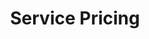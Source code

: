 ---
title: "Service Pricing"
subtitle: ""
description: "HongSheng Tech Service Pricing"
draft: false

basic:
  name : "Basic"
  price: "¥999"
  price_per : "Starting from"
  info : "Suitable for small businesses"
  services:
  - "Graphic Design Service"
  - "Brand Design Service"
  - "Advertising Production Service"
  button:
    enable : true
    label : "Contact Now"
    link : "contact/"

professional:
  name : "Professional"
  price: "¥2999"
  price_per : "Starting from"
  info : "Suitable for medium-sized enterprises"
  services:
  - "Graphic Design Service"
  - "Brand Design Service"
  - "Advertising Production Service"
  - "Website Construction Service"
  - "Technical Development Service"
  button:
    enable : true
    label : "Contact Now"
    link : "contact/"

business:
  name : "Enterprise"
  price: "¥4999"
  price_per : "Starting from"
  info : "Suitable for large enterprises"
  services:
  - "Overall Brand Planning"
  - "Full Design Service"
  - "Custom Development Service"
  button:
    enable : true
    label : "Contact Now"
    link : "contact/"
---